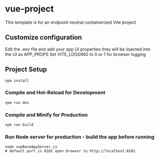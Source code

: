 # vue-project

This template is for an endpoint neutral containerized Vite project


## Customize configuration
Edit the .env file and add your app UI properties they will be injected into the UI as APP_PROPS
Set VITE_LOGGING to 0 or 1 for browser logging


## Project Setup

```
npm install
```

### Compile and Hot-Reload for Development

```
npm run dev
```

### Compile and Minify for Production

```
npm run build
```

### Run Node server for production - build the app before running

```
node vueBaseAppServer.js
# default port is 8181 open browser to http://localhost:8181
```
